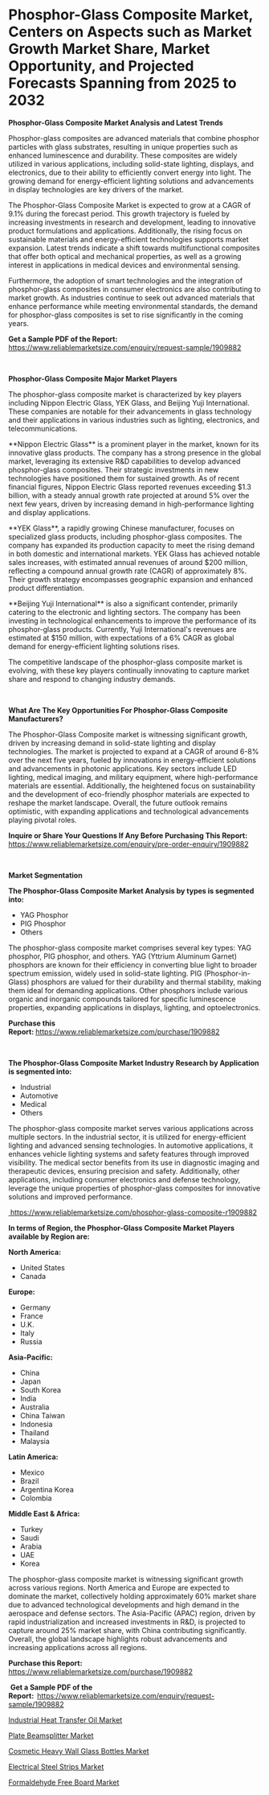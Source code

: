 <p><h1>Phosphor-Glass Composite Market, Centers on Aspects such as Market Growth Market Share, Market Opportunity, and Projected Forecasts Spanning from 2025 to 2032</h1></p><p><strong>Phosphor-Glass Composite Market Analysis and Latest Trends</strong></p>
<p><p>Phosphor-glass composites are advanced materials that combine phosphor particles with glass substrates, resulting in unique properties such as enhanced luminescence and durability. These composites are widely utilized in various applications, including solid-state lighting, displays, and electronics, due to their ability to efficiently convert energy into light. The growing demand for energy-efficient lighting solutions and advancements in display technologies are key drivers of the market.</p><p>The Phosphor-Glass Composite Market is expected to grow at a CAGR of 9.1% during the forecast period. This growth trajectory is fueled by increasing investments in research and development, leading to innovative product formulations and applications. Additionally, the rising focus on sustainable materials and energy-efficient technologies supports market expansion. Latest trends indicate a shift towards multifunctional composites that offer both optical and mechanical properties, as well as a growing interest in applications in medical devices and environmental sensing.</p><p>Furthermore, the adoption of smart technologies and the integration of phosphor-glass composites in consumer electronics are also contributing to market growth. As industries continue to seek out advanced materials that enhance performance while meeting environmental standards, the demand for phosphor-glass composites is set to rise significantly in the coming years.</p></p>
<p><strong>Get a Sample PDF of the Report:&nbsp;</strong> <a href="https://www.reliablemarketsize.com/enquiry/request-sample/1909882?utm_campaign=2038&utm_medium=2&utm_source=Github&utm_content=ia&utm_term=04022025&utm_id=phosphor-glass-composite">https://www.reliablemarketsize.com/enquiry/request-sample/1909882</a></p>
<p>&nbsp;</p>
<p><strong>Phosphor-Glass Composite Major Market Players</strong></p>
<p><p>The phosphor-glass composite market is characterized by key players including Nippon Electric Glass, YEK Glass, and Beijing Yuji International. These companies are notable for their advancements in glass technology and their applications in various industries such as lighting, electronics, and telecommunications.</p><p>**Nippon Electric Glass** is a prominent player in the market, known for its innovative glass products. The company has a strong presence in the global market, leveraging its extensive R&D capabilities to develop advanced phosphor-glass composites. Their strategic investments in new technologies have positioned them for sustained growth. As of recent financial figures, Nippon Electric Glass reported revenues exceeding $1.3 billion, with a steady annual growth rate projected at around 5% over the next few years, driven by increasing demand in high-performance lighting and display applications.</p><p>**YEK Glass**, a rapidly growing Chinese manufacturer, focuses on specialized glass products, including phosphor-glass composites. The company has expanded its production capacity to meet the rising demand in both domestic and international markets. YEK Glass has achieved notable sales increases, with estimated annual revenues of around $200 million, reflecting a compound annual growth rate (CAGR) of approximately 8%. Their growth strategy encompasses geographic expansion and enhanced product differentiation.</p><p>**Beijing Yuji International** is also a significant contender, primarily catering to the electronic and lighting sectors. The company has been investing in technological enhancements to improve the performance of its phosphor-glass products. Currently, Yuji International's revenues are estimated at $150 million, with expectations of a 6% CAGR as global demand for energy-efficient lighting solutions rises.</p><p>The competitive landscape of the phosphor-glass composite market is evolving, with these key players continually innovating to capture market share and respond to changing industry demands.</p></p>
<p>&nbsp;</p>
<p><strong>What Are The Key Opportunities For Phosphor-Glass Composite Manufacturers?</strong></p>
<p><p>The Phosphor-Glass Composite market is witnessing significant growth, driven by increasing demand in solid-state lighting and display technologies. The market is projected to expand at a CAGR of around 6-8% over the next five years, fueled by innovations in energy-efficient solutions and advancements in photonic applications. Key sectors include LED lighting, medical imaging, and military equipment, where high-performance materials are essential. Additionally, the heightened focus on sustainability and the development of eco-friendly phosphor materials are expected to reshape the market landscape. Overall, the future outlook remains optimistic, with expanding applications and technological advancements playing pivotal roles.</p></p>
<p><strong>Inquire or Share Your Questions If Any Before Purchasing This Report:</strong> <a href="https://www.reliablemarketsize.com/enquiry/pre-order-enquiry/1909882?utm_campaign=2038&utm_medium=2&utm_source=Github&utm_content=ia&utm_term=04022025&utm_id=phosphor-glass-composite">https://www.reliablemarketsize.com/enquiry/pre-order-enquiry/1909882</a></p>
<p>&nbsp;</p>
<p><strong>Market Segmentation</strong></p>
<p><strong>The Phosphor-Glass Composite Market Analysis by types is segmented into:</strong></p>
<p><ul><li>YAG Phosphor</li><li>PIG Phosphor</li><li>Others</li></ul></p>
<p><p>The phosphor-glass composite market comprises several key types: YAG phosphor, PIG phosphor, and others. YAG (Yttrium Aluminum Garnet) phosphors are known for their efficiency in converting blue light to broader spectrum emission, widely used in solid-state lighting. PIG (Phosphor-in-Glass) phosphors are valued for their durability and thermal stability, making them ideal for demanding applications. Other phosphors include various organic and inorganic compounds tailored for specific luminescence properties, expanding applications in displays, lighting, and optoelectronics.</p></p>
<p><strong>Purchase this Report:&nbsp;</strong><a href="https://www.reliablemarketsize.com/purchase/1909882?utm_campaign=2038&utm_medium=2&utm_source=Github&utm_content=ia&utm_term=04022025&utm_id=phosphor-glass-composite">https://www.reliablemarketsize.com/purchase/1909882</a></p>
<p>&nbsp;</p>
<p><strong>The Phosphor-Glass Composite Market Industry Research by Application is segmented into:</strong></p>
<p><ul><li>Industrial</li><li>Automotive</li><li>Medical</li><li>Others</li></ul></p>
<p><p>The phosphor-glass composite market serves various applications across multiple sectors. In the industrial sector, it is utilized for energy-efficient lighting and advanced sensing technologies. In automotive applications, it enhances vehicle lighting systems and safety features through improved visibility. The medical sector benefits from its use in diagnostic imaging and therapeutic devices, ensuring precision and safety. Additionally, other applications, including consumer electronics and defense technology, leverage the unique properties of phosphor-glass composites for innovative solutions and improved performance.</p></p>
<p><a href="https://www.reliablemarketsize.com/phosphor-glass-composite-r1909882?utm_campaign=2038&utm_medium=2&utm_source=Github&utm_content=ia&utm_term=04022025&utm_id=phosphor-glass-composite">&nbsp;https://www.reliablemarketsize.com/phosphor-glass-composite-r1909882</a></p>
<p><strong>In terms of Region, the Phosphor-Glass Composite Market Players available by Region are:</strong></p>
<p>
    <p> <strong> North America: </strong>
        <ul>
            <li>United States</li>
            <li>Canada</li>
        </ul>
        </p> 
    <p> <strong> Europe: </strong>
        <ul>
            <li>Germany</li>
            <li>France</li>
            <li>U.K.</li>
            <li>Italy</li>
            <li>Russia</li>
        </ul>
        </p> 
    <p> <strong> Asia-Pacific: </strong>
        <ul>
            <li>China</li>
            <li>Japan</li>
            <li>South Korea</li>
            <li>India</li>
            <li>Australia</li>
            <li>China Taiwan</li>
            <li>Indonesia</li>
            <li>Thailand</li>
            <li>Malaysia</li>
        </ul>
        </p> 
    <p> <strong> Latin America: </strong>
        <ul>
            <li>Mexico</li>
            <li>Brazil</li>
            <li>Argentina Korea</li>
            <li>Colombia</li>
        </ul>
        </p> 
    <p> <strong> Middle East & Africa: </strong>
        <ul>
            <li>Turkey</li>
            <li>Saudi</li>
            <li>Arabia</li>
            <li>UAE</li>
            <li>Korea</li>
        </ul>
    </p>
    </p>
<p><p>The phosphor-glass composite market is witnessing significant growth across various regions. North America and Europe are expected to dominate the market, collectively holding approximately 60% market share due to advanced technological developments and high demand in the aerospace and defense sectors. The Asia-Pacific (APAC) region, driven by rapid industrialization and increased investments in R&D, is projected to capture around 25% market share, with China contributing significantly. Overall, the global landscape highlights robust advancements and increasing applications across all regions.</p></p>
<p><strong>Purchase this Report: </strong><a href="https://www.reliablemarketsize.com/purchase/1909882?utm_campaign=2038&utm_medium=2&utm_source=Github&utm_content=ia&utm_term=04022025&utm_id=phosphor-glass-composite">https://www.reliablemarketsize.com/purchase/1909882</a></p>
<p>&nbsp;<strong>Get a Sample PDF of the Report:&nbsp;&nbsp;</strong><a href="https://www.reliablemarketsize.com/enquiry/request-sample/1909882?utm_campaign=2038&utm_medium=2&utm_source=Github&utm_content=ia&utm_term=04022025&utm_id=phosphor-glass-composite">https://www.reliablemarketsize.com/enquiry/request-sample/1909882</a></p>
<p><strong></strong></p>
<p><p><a href="https://github.com/deyniphytic/Market-Research-Report-List-1/blob/main/industrial-heat-transfer-oil-market.md?utm_campaign=2038&utm_medium=2&utm_source=Github&utm_content=ia&utm_term=04022025&utm_id=phosphor-glass-composite">Industrial Heat Transfer Oil Market</a></p><p><a href="https://www.linkedin.com/pulse/plate-beamsplitter-market-report-addressing-business-developments-0ajje?utm_campaign=2038&utm_medium=2&utm_source=Github&utm_content=ia&utm_term=04022025&utm_id=phosphor-glass-composite">Plate Beamsplitter Market</a></p><p><a href="https://www.linkedin.com/pulse/delving-growth-market-cosmetic-heavy-wall-glass-bottles-cw5qe?utm_campaign=2038&utm_medium=2&utm_source=Github&utm_content=ia&utm_term=04022025&utm_id=phosphor-glass-composite">Cosmetic Heavy Wall Glass Bottles Market</a></p><p><a href="https://www.linkedin.com/pulse/latest-developments-electrical-steel-strips-industry-dable?utm_campaign=2038&utm_medium=2&utm_source=Github&utm_content=ia&utm_term=04022025&utm_id=phosphor-glass-composite">Electrical Steel Strips Market</a></p><p><a href="https://www.linkedin.com/pulse/formaldehyde-free-board-market-soar-67-cagr-from-2025--zztmc?utm_campaign=2038&utm_medium=2&utm_source=Github&utm_content=ia&utm_term=04022025&utm_id=phosphor-glass-composite">Formaldehyde Free Board Market</a></p></p>